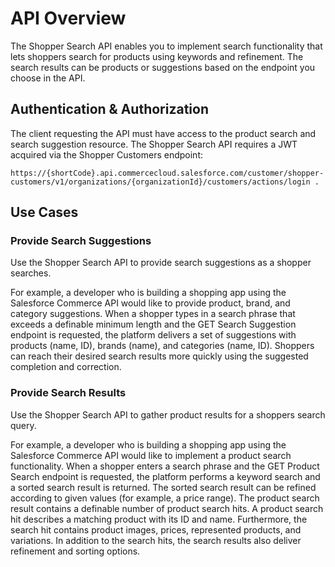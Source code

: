 # API Overview

The Shopper Search API enables you to implement search functionality that lets shoppers search for products using keywords and refinement. The search results can be products or suggestions based on the endpoint you choose in the API.

## Authentication & Authorization

The client requesting the API must have access to the product search and search suggestion resource.
The Shopper Search API requires a JWT acquired via the Shopper Customers endpoint:

```
https://{shortCode}.api.commercecloud.salesforce.com/customer/shopper-customers/v1/organizations/{organizationId}/customers/actions/login .
```

## Use Cases

### Provide Search Suggestions

Use the Shopper Search API to provide search suggestions as a shopper searches.

For example, a developer who is building a shopping app using the Salesforce Commerce API would like to provide product, brand, and category suggestions. When a shopper types in a search phrase that exceeds a definable minimum length and the GET Search Suggestion endpoint is requested, the platform delivers a set of suggestions with products (name, ID), brands (name), and categories (name, ID). Shoppers can reach their desired search results more quickly using the suggested completion and correction.

### Provide Search Results

Use the Shopper Search API to gather product results for a shoppers search query.

For example, a developer who is building a shopping app using the Salesforce Commerce API would like to implement a product search functionality. When a shopper enters a search phrase and the GET Product Search endpoint is requested, the platform performs a keyword search and a sorted search result is returned. The sorted search result can be refined according to given values (for example, a price range).
The product search result contains a definable number of product search hits. A product search hit describes a matching product with its ID and name. Furthermore, the search hit contains product images, prices, represented products, and variations. In addition to the search hits, the search results also deliver refinement and sorting options.
